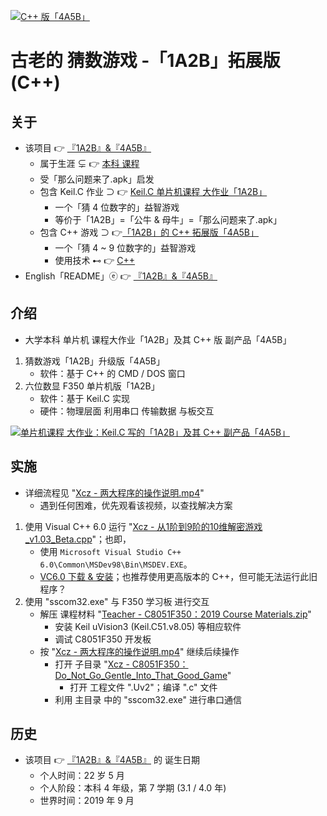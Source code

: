 <!-- ![fig](https://raw.githubusercontent.com/ChenZhu-Xie/1A2B_3C_4A5B/master/img/cover_2.png "C++ 版「4A5B」") -->
<!-- ![fig](https://gitee.com/ChenZhu-Xie/1A2B_3C_4A5B/raw/master/img/cover_2.png "C++ 版「4A5B」") -->
[![C++ 版「4A5B」](https://gitee.com/ChenZhu-Xie/1A2B_3C_4A5B/raw/master/img/cover_2.png)](https://gitee.com/ChenZhu-Xie/1A2B_3C_4A5B/tree/master/Xcz%20-%20从1阶到9阶的10维解密游戏_v1.03_Beta.cpp "4A5B.cpp")

# 古老的 猜数游戏 -「1A2B」拓展版 (C++)

## 关于
* 该项目 👉 [『1A2B』&『4A5B』](https://gitee.com/ChenZhu-Xie/1A2B_3C_4A5B)
    * 属于生涯 ⊊ 👉 [本科 课程](https://gitee.com/ChenZhu-Xie/undergraduate_courses)
    * 受「那么问题来了.apk」启发
    * 包含 Keil.C 作业 ⊃ 👉 [Keil.C 单片机课程 大作业「1A2B」](https://gitee.com/ChenZhu-Xie/undergraduate_courses/tree/master/04__2.2__Courses_Engineering/4__7.1__Micro_Control_Unit_(MCU)__3.5_year)
        * 一个「猜 4 位数字的」益智游戏
        * 等价于「1A2B」=「公牛 & 母牛」=「那么问题来了.apk」
    * 包含 C++ 游戏 ⊃ 👉[「1A2B」的 C++ 拓展版「4A5B」](https://gitee.com/ChenZhu-Xie/1A2B_3C_4A5B/tree/master/Xcz%20-%20从1阶到9阶的10维解密游戏_v1.03_Beta.cpp)
        * 一个「猜 4 ~ 9 位数字的」益智游戏
        * 使用技术 ⊷ 👉 [C++](https://gitee.com/ChenZhu-Xie/undergraduate_courses/tree/master/04__2.2__Courses_Engineering/1__1.1__C++_Programming__0.5_year)
* English「README」ⓔ 👉 [『1A2B』&『4A5B』](https://github.com/ChenZhu-Xie/1A2B_3C_4A5B)

## 介绍
* 大学本科 单片机 课程大作业「1A2B」及其 C++ 版 副产品「4A5B」
1. 猜数游戏「1A2B」升级版「4A5B」
    * 软件：基于 C++ 的 CMD / DOS 窗口
2. 六位数显 F350 单片机版「1A2B」
    * 软件：基于 Keil.C 实现
    * 硬件：物理层面 利用串口 传输数据 与板交互

<!-- ![fig](https://raw.githubusercontent.com/ChenZhu-Xie/1A2B_3C_4A5B/master/img/cover_1.png "Keil.C 版「1A2B」") -->
<!-- ![fig](https://gitee.com/ChenZhu-Xie/1A2B_3C_4A5B/raw/master/img/cover_1.png "Keil.C 版「1A2B」") -->
[![单片机课程 大作业：Keil.C 写的「1A2B」及其 C++ 副产品「4A5B」](https://gitee.com/ChenZhu-Xie/1A2B_3C_4A5B/raw/master/img/bili.png)](https://www.bilibili.com/video/BV1GU421o7hv "单片机课程 大作业：Keil.C 写的「1A2B」及其 C++ 副产品「4A5B」")

## 实施
* 详细流程见 "[Xcz - 两大程序的操作说明.mp4](https://www.bilibili.com/video/BV1GU421o7hv)"
    * 遇到任何困难，优先观看该视频，以查找解决方案
1. 使用 Visual C++ 6.0 运行 "[Xcz - 从1阶到9阶的10维解密游戏_v1.03_Beta.cpp](https://gitee.com/ChenZhu-Xie/1A2B_3C_4A5B/tree/master/Xcz%20-%20从1阶到9阶的10维解密游戏_v1.03_Beta.cpp)"；也即，
    * 使用 `Microsoft Visual Studio C++ 6.0\Common\MSDev98\Bin\MSDEV.EXE`。
    * [VC6.0 下载 & 安装](https://mp.weixin.qq.com/s/6YNbpj6RlCNh9zZd5K1wQA)；也推荐使用更高版本的 C++，但可能无法运行此旧程序？
2. 使用 "sscom32.exe" 与 F350 学习板 进行交互
    * 解压 课程材料 "[Teacher - C8051F350：2019 Course Materials.zip](https://gitee.com/ChenZhu-Xie/1A2B_3C_4A5B/tree/master/Teacher%20-%20C8051F350：2019%20Course%20Materials.zip)"
        * 安装 Keil uVision3 (Keil.C51.v8.05) 等相应软件
        * 调试 C8051F350 开发板
    * 按 "[Xcz - 两大程序的操作说明.mp4](https://www.bilibili.com/video/BV1GU421o7hv)" 继续后续操作
        * 打开 子目录 "[Xcz - C8051F350：Do_Not_Go_Gentle_Into_That_Good_Game](https://gitee.com/ChenZhu-Xie/1A2B_3C_4A5B/tree/master/Xcz%20-%20C8051F350：Do_Not_Go_Gentle_Into_That_Good_Game)"
            * 打开 工程文件 ".Uv2"；编译 ".c" 文件
        * 利用 主目录 中的 "sscom32.exe" 进行串口通信

<!-- ![fig](https://gitee.com/ChenZhu-Xie/1A2B_3C_4A5B/raw/master/"Xcz-两大程序的操作说明.mp4" "Xcz - 两大程序的操作说明.mp4") -->

## 历史
* 该项目 👉 [『1A2B』&『4A5B』](https://gitee.com/ChenZhu-Xie/1A2B_3C_4A5B) 的 诞生日期
    * 个人时间：22 岁 5 月
    * 个人阶段：本科 4 年级，第 7 学期 (3.1 / 4.0 年)
    * 世界时间：2019 年 9 月

<!-- ## 软件架构
软件架构说明


## 安装教程

1.  xxxx
2.  xxxx
3.  xxxx

## 使用说明

1.  xxxx
2.  xxxx
3.  xxxx

## 参与贡献

1.  Fork 本仓库
2.  新建 Feat_xxx 分支
3.  提交代码
4.  新建 Pull Request


## 特技

1.  使用 Readme\_XXX.md 来支持不同的语言，例如 Readme\_en.md, Readme\_zh.md
2.  Gitee 官方博客 [blog.gitee.com](https://blog.gitee.com)
3.  你可以 [https://gitee.com/explore](https://gitee.com/explore) 这个地址来了解 Gitee 上的优秀开源项目
4.  [GVP](https://gitee.com/gvp) 全称是 Gitee 最有价值开源项目，是综合评定出的优秀开源项目
5.  Gitee 官方提供的使用手册 [https://gitee.com/help](https://gitee.com/help)
6.  Gitee 封面人物是一档用来展示 Gitee 会员风采的栏目 [https://gitee.com/gitee-stars/](https://gitee.com/gitee-stars/) -->
